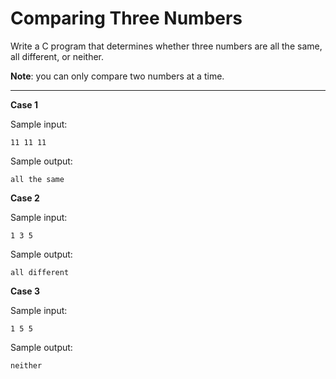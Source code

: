 # Comparing Three Numbers

Write a C program that determines whether three numbers are all the same, all different, or neither. 

**Note**: you can only compare two numbers at a time.

<hr>

**Case 1**

Sample input:
```
11 11 11
```

Sample output:
```
all the same
```

**Case 2**

Sample input:
```
1 3 5
```

Sample output:
```
all different
```

**Case 3**

Sample input:
```
1 5 5
```

Sample output:
```
neither
```
